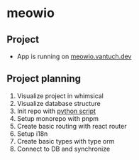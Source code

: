 # meowio

## Project

- App is running on [meowio.vantuch.dev](meowio.vantuch.dev)

## Project planning

1. Visualize project in whimsical
2. Visualize database structure
3. Init repo with [python script](https://github.com/TurniXXD/py-repo-init)
4. Setup monorepo with pnpm
5. Create basic routing with react router
6. Setup i18n
7. Create basic types with type orm
8. Connect to DB and synchronize
